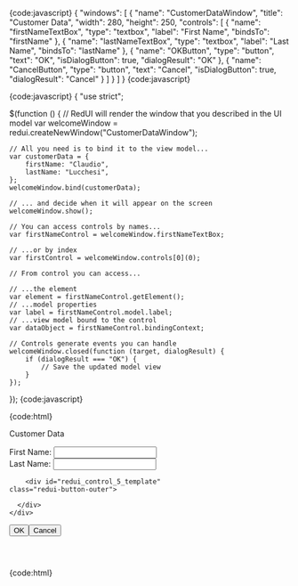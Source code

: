 {code:javascript}
{
    "windows": [
        {
            "name": "CustomerDataWindow",
            "title": "Customer Data",
            "width": 280,
            "height": 250,
            "controls": [
                {
                    "name": "firstNameTextBox",
                    "type": "textbox",
                    "label": "First Name",
                    "bindsTo": "firstName"
                },
                {
                    "name": "lastNameTextBox",
                    "type": "textbox",
                    "label": "Last Name",
                    "bindsTo": "lastName"
                },
                {
                    "name": "OKButton",
                    "type": "button",
                    "text": "OK",
                    "isDialogButton": true,
                    "dialogResult": "OK"
                },
                {
                    "name": "CancelButton",
                    "type": "button",
                    "text": "Cancel",
                    "isDialogButton": true,
                    "dialogResult": "Cancel"
                }
            ]
        }
    ]
}
{code:javascript}

{code:javascript}
{
"use strict";

$(function () {
    // RedUI will render the window that you described in the UI model
    var welcomeWindow = redui.createNewWindow("CustomerDataWindow");

    // All you need is to bind it to the view model...
    var customerData = {
        firstName: "Claudio",
        lastName: "Lucchesi",
    };
    welcomeWindow.bind(customerData);

    // ... and decide when it will appear on the screen
    welcomeWindow.show();

    // You can access controls by names...
    var firstNameControl = welcomeWindow.firstNameTextBox;

    // ...or by index
    var firstControl = welcomeWindow.controls[0](0);

    // From control you can access...

    // ...the element
    var element = firstNameControl.getElement();
    // ...model properties
    var label = firstNameControl.model.label;
    // ...view model bound to the control
    var dataObject = firstNameControl.bindingContext;

    // Controls generate events you can handle
    welcomeWindow.closed(function (target, dialogResult) {
        if (dialogResult === "OK") {
            // Save the updated model view
        }
    });
});
{code:javascript}

{code:html}
<div id="redui_window_1" data-name="CustomerDataWindow" class="redui-window ui-draggable ui-resizable" style="top: 371px; left: 885px;">
  <div id="redui_window_1_titleouter" class="redui-window-title-outer" style="width: 280px; height: 32px;">
    <div class="redui-window-title-inner">
      <span class="redui-window-title">Customer Data</span>
    </div>
    <span class="redui-window-closebutton"></span>
  </div>
  <div id="redui_window_1_clientareaouter" class="redui-window-clientarea-outer" style="width: 280px; height: 218px;">
    <div id="redui_window_1_clientareainner" class="redui-window-clientarea-inner">
      <div class="redui-window-clientarea-layoutpanel">
        <div id="redui_control_2_template" class="redui-textbox-outer redui-valid">
  <label for="redui_control_2" class="redui-textbox-label">
    <span>First Name: </span>
  </label>
  <input id="redui_control_2" name="firstNameTextBox" data-name="firstNameTextBox" class="redui-textbox redui-focusable redui-onchangeupdatesdata" type="text">
  <div id="redui_control_2_validationerrorbox" class="redui-validation-errorbox"></div>
</div>
        <div id="redui_control_3_template" class="redui-textbox-outer redui-valid">
  <label for="redui_control_3" class="redui-textbox-label">
    <span>Last Name: </span>
  </label>
  <input id="redui_control_3" name="lastNameTextBox" data-name="lastNameTextBox" class="redui-textbox redui-focusable redui-onchangeupdatesdata" type="text">
  <div id="redui_control_3_validationerrorbox" class="redui-validation-errorbox"></div>
</div>
        <div id="redui_control_4_template" class="redui-button-outer">
  
</div>
<script>
  $(".redui-window-dialogbuttonspanel-inner", $("#redui_control_4").closest(".redui-window")).append($("#redui_control_4"));
</script>

        <div id="redui_control_5_template" class="redui-button-outer">
  
</div>
<script>
  $(".redui-window-dialogbuttonspanel-inner", $("#redui_control_5").closest(".redui-window")).append($("#redui_control_5"));
</script>

      </div>
    </div>
  </div>
  <div id="redui_window_1_dialogbuttonspanelouter" class="redui-window-dialogbuttonspanel-outer" style="width: 280px">
    <div class="redui-window-dialogbuttonspanel-inner">
    <button id="redui_control_4" name="OKButton" data-name="OKButton" class="redui-button redui-focusable redui-dialogbutton" tabindex="0" type="button">OK</button><button id="redui_control_5" name="CancelButton" data-name="CancelButton" class="redui-button redui-focusable redui-dialogbutton" tabindex="0" type="button">Cancel</button></div>
  </div>
<div class="ui-resizable-handle ui-resizable-se ui-icon ui-icon-gripsmall-diagonal-se" style="z-index: 90;"></div></div>
{code:html}